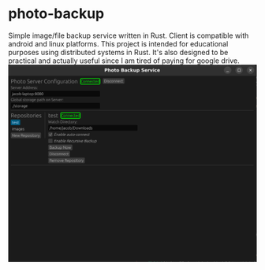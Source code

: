 # photo-backup

Simple image/file backup service written in Rust. Client is compatible with android and linux platforms.
This project is intended for educational purposes using distributed systems in Rust. It's also designed to be practical and actually useful since I am tired of paying for google drive.
![Ui as of 8/24/2025](./readme-images/ui-sample.png)